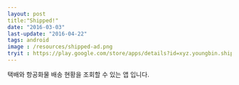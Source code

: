```yaml
---
layout: post
title:"Shipped!"
date: "2016-03-03"
last-update: "2016-04-22"
tags: android
image : /resources/shipped-ad.png
tryit : https://play.google.com/store/apps/details?id=xyz.youngbin.shipped
---
```


택배와 항공화물 배송 현황을 조회할 수 있는 앱 입니다.
